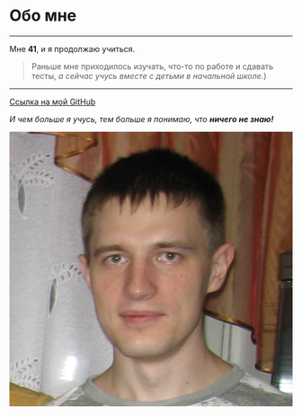 # Обо мне
***
Мне **41**, и я продолжаю учиться.
>Раньше мне приходилось изучать, что-то по работе и сдавать тесты, 
*а сейчас учусь вместе с детьми в начальной школе*.)
***
[Ссылка на мой GitHub](https://github.com/Paltinych)

*И чем больше я учусь, тем больше я понимаю, что **ничего не знаю!***

![](photo/photo.png)